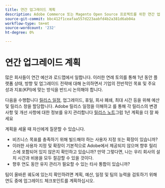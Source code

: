 ```yaml
---
title: 연간 업그레이드 계획
description: Adobe Commerce 또는 Magento Open Source 프로젝트를 위한 연간 업그레이드 계획을 만들기 위한 팁을 검토합니다.
source-git-commit: bbc412f1ceafaa557d223aabfd4b2a381d6ab04a
workflow-type: tm+mt
source-wordcount: '232'
ht-degree: 0%

---
```



# 연간 업그레이드 계획

많은 회사들이 연간 예산과 로드맵에서 일합니다. 이러한 연례 토의를 통해 1년 동안 플랫폼 상태, 방향 및 업그레이드 전략에 대해 논의하면서 기업의 전반적인 목표 및 주요 성과 지표(KPI)에 맞는 방식을 반드시 논의해야 합니다.

다음을 수행합니다 [릴리스 일정](https://devdocs.magento.com/release/), 업그레이드, 휴일, 회사 폐쇄, 최대 시간 등을 위해 예산 및 릴리스 창을 할당합니다. Adobe 릴리스 일정을 이해하고 를 통해 각 릴리스의 변경 사항 및 개선 사항에 대한 정보를 유지 관리합니다 [릴리스 노트](https://devdocs.magento.com/guides/v2.4/release-notes/bk-release-notes.html)그럼 1년 계획을 더 잘 짜세요

계획을 세울 때 자신에게 질문할 수 있습니다.

- 비즈니스 목표를 충족하기 위해 빌드해야 하는 사용자 지정 또는 확장이 있습니까?
- 이러한 사용자 지정 및 확장이 기본적으로 Adobe에서 제공되지 않으며 향후 릴리스에 포함되어 있지 않은지 확인하고 있습니까? 만약 그렇다면, 나는 우리 회사의 설치 시간과 비용을 모두 절감할 수 있을 것이다.
- 향후 연도 동안 유지 관리가 필요할 수 있는 타사 통합이 있습니까?

팀이 올바른 궤도에 있는지 확인하려면 계획, 예산, 일정 및 팀의 능력을 검토하기 위해 연도 중에 업그레이드 체크포인트를 계획하십시오.

